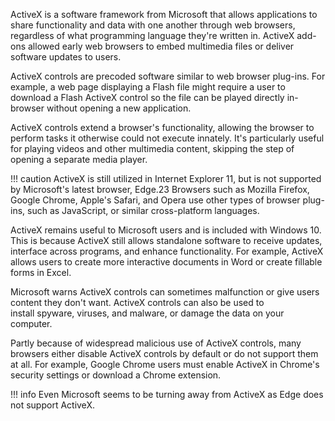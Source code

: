 ActiveX is a software framework from Microsoft that allows applications to share functionality and data with one another through web browsers, regardless of what programming language they're written in. ActiveX add-ons allowed early web browsers to embed multimedia files or deliver software updates to users.

ActiveX controls are precoded software similar to web browser plug-ins. For example, a web page displaying a Flash file might require a user to download a Flash ActiveX control so the file can be played directly in-browser without opening a new application. 

ActiveX controls extend a browser's functionality, allowing the browser to perform tasks it otherwise could not execute innately. It's particularly useful for playing videos and other multimedia content, skipping the step of opening a separate media player.

!!! caution
    ActiveX is still utilized in Internet Explorer 11, but is not supported by Microsoft's latest browser, Edge.23 Browsers such as Mozilla Firefox, Google Chrome, Apple's Safari, and Opera use other types of browser plug-ins, such as JavaScript, or similar cross-platform languages.

ActiveX remains useful to Microsoft users and is included with Windows 10. This is because ActiveX still allows standalone software to receive updates, interface across programs, and enhance functionality. For example, ActiveX allows users to create more interactive documents in Word or create fillable forms in Excel.

Microsoft warns ActiveX controls can sometimes malfunction or give users content they don't want. ActiveX controls can also be used to install spyware, viruses, and malware, or damage the data on your computer.

Partly because of widespread malicious use of ActiveX controls, many browsers either disable ActiveX controls by default or do not support them at all. For example, Google Chrome users must enable ActiveX in Chrome's security settings or download a Chrome extension.

!!! info
    Even Microsoft seems to be turning away from ActiveX as Edge does not support ActiveX.